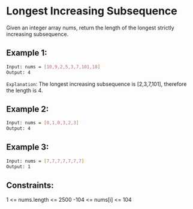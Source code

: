# Longest Increasing Subsequence

Given an integer array nums, return the length of the longest strictly increasing subsequence.

## Example 1:

```bash
Input: nums = [10,9,2,5,3,7,101,18]
Output: 4
```

`Explanation`: The longest increasing subsequence is [2,3,7,101], therefore the length is 4.

## Example 2:

```bash
Input: nums = [0,1,0,3,2,3]
Output: 4
```

## Example 3:

```bash
Input: nums = [7,7,7,7,7,7,7]
Output: 1
```

## Constraints:

1 <= nums.length <= 2500
-104 <= nums[i] <= 104
